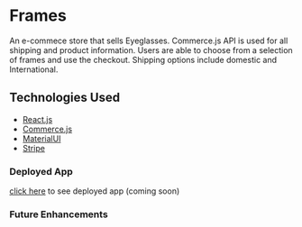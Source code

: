 # Frames
An e-commece store that sells Eyeglasses. Commerce.js API is used for all shipping and product information. Users are able to choose from a selection of frames and use the checkout. Shipping options include domestic and International.

## Technologies Used
- [React.js](https://reactjs.org/)
- [Commerce.js](https://commercejs.com/)
- [MaterialUI](https://material-ui.com/)
- [Stripe](https://stripe.com/?utm_campaign=paid_brand-US_Search_Brand_Stripe-1803852691&utm_medium=cpc&utm_source=google&ad_content=448938759726&utm_term=stripe%20js&utm_matchtype=e&utm_adposition=&utm_device=c&gclid=Cj0KCQiAst2BBhDJARIsAGo2ldXgTeuIXNP7A75R5d_hzymF7cEGhfCCEm5KXwNtdfu4xuNLGnqgrM8aAmOsEALw_wcB)

### Deployed App
[click here]() to see deployed app (coming soon)

### Future Enhancements 